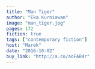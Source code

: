 ```yaml
---
title: "Man Tiger"
author: "Eka Kurniawan"
image: "man_tiger.jpg"
pages: 172
fiction: true
tags: ["contemporary fiction"]
host: "Marek"
date: "2016-10-02"
buy_link: "http://a.co/aoFAB4r"
---
```

